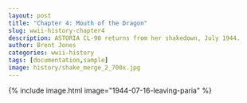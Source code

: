 ```yaml
---
layout: post
title: "Chapter 4: Mouth of the Dragon"
slug: wwii-history-chapter4
description: ASTORIA CL-90 returns from her shakedown, July 1944.
author: Brent Jones
categories: wwii-history
tags: [documentation,sample]
image: history/shake_merge_2_700x.jpg
---
```


{% include image.html image="1944-07-16-leaving-paria" %}